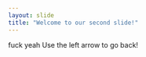 ```yaml
---
layout: slide
title: "Welcome to our second slide!"
---
```

fuck yeah
Use the left arrow to go back!

